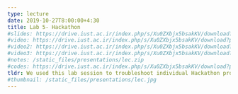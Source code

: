 ```yaml
---
type: lecture
date: 2019-10-27T8:00:00+4:30
title: Lab 5- Hackathon
#slides: https://drive.iust.ac.ir/index.php/s/Xu0ZXbjx5bsakKV/download?path=%2FSlides&files=Lab4.pdf
#video: https://drive.iust.ac.ir/index.php/s/Xu0ZXbjx5bsakKV/download?path=%2FVideos&files=lab4a.mp4
#video2: https://drive.iust.ac.ir/index.php/s/Xu0ZXbjx5bsakKV/download?path=%2FVideos&files=lab4_short.mp4
#video3: https://drive.iust.ac.ir/index.php/s/Xu0ZXbjx5bsakKV/download?path=%2FVideos&files=lab4_pythonanywhere.mp4
#notes: /static_files/presentations/lec.zip
#codes: https://drive.iust.ac.ir/index.php/s/Xu0ZXbjx5bsakKV/download?path=%2FCode&files=Lab4.zip
tldr: We used this lab session to troubleshoot individual Hackathon projects.
#thumbnail: /static_files/presentations/lec.jpg
---
```

